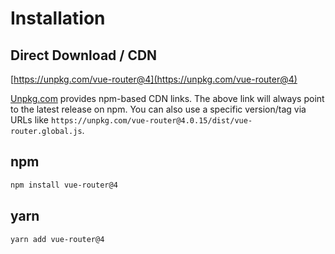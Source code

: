 # Installation

## Direct Download / CDN

[https://unpkg.com/vue-router@4](https://unpkg.com/vue-router@4)

[Unpkg.com](https://unpkg.com) provides npm-based CDN links. The above link will always point to the latest release on npm. You can also use a specific version/tag via URLs like `https://unpkg.com/vue-router@4.0.15/dist/vue-router.global.js`.

## npm

```bash
npm install vue-router@4
```

## yarn

```bash
yarn add vue-router@4
```
